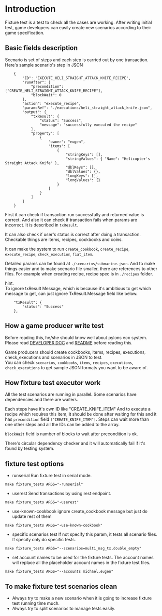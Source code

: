 # Introduction

Fixture test is a test to check all the cases are working.
After writing initial test, game developers can easily create new scenarios according to their game specification.

## Basic fields description

Scenario is set of steps and each step is carried out by one transaction.  
Here's sample scenario's step in JSON

```
    {
        "ID": "EXECUTE_HELI_STRAIGHT_ATTACK_KNIFE_RECIPE",        
        "runAfter": {
            "precondition": ["CREATE_HELI_STRAIGHT_ATTACK_KNIFE_RECIPE"],
            "blockWait": 0
        },
        "action": "execute_recipe",
        "paramsRef": "./executions/heli_straight_attack_knife.json",
        "output": {
            "txResult": {
                "status": "Success",
                "message": "successfully executed the recipe"
            },
            "property": [
                {
                    "owner": "eugen",
                    "items": [
                        {
                            "stringKeys": [],
                            "stringValues": { "Name": "Helicopter's Straight Attack Knife" },
                            "dblKeys": [],
                            "dblValues": {},
                            "longKeys": [],
                            "longValues": {}
                        }
                    ]
                }
            ]
        }
    }
```

First it can check if transaction run successfully and returned value is correct.
And also it can check if transaction fails when params are incorrect.
It is described in `txResult`.

It can also check if user's status is correct after doing a transaction.
Checkable things are items, recipes, cookbooks and coins.

It can make the system to run `create_cookbook`, `create_recipe`, `execute_recipe`, `check_execution`, `fiat_item`.

Detailed params can be found at `./scenarios/submarine.json`.
And to make things easier and to make scenario file smaller, there are references to other files.
For example when creating recipe, recipe spec is in `./recipes` folder.

hint.  
To ignore txResult Message, which is because it's ambitious to get which message to get, can just ignore TxResult.Message field like below.
```
    "txResult": {
        "status": "Success"
    },
```

## How a game producer write test 

Before reading this, he/she should know well about pylons eco system. Please read [DEVELOPER DOC](https://github.com/Pylons-tech/pylons/blob/master/DEVELOPER_DOC.md) and [README](https://github.com/Pylons-tech/pylons/blob/master/README.md) before reading this.

Game producers should create cookbooks, items, recipes, executions, check_executions and scenarios in JSON to test.  
You can check `scenarios`, `cookbooks`, `items`, `recipes`, `executions`, `check_executions` to get sample JSON formats you want to be aware of.

## How fixture test executor work

All the test scenarios are running in parallel. Some scenarios have dependencies and there are waiters.

Each steps have it's own ID like "CREATE_KNIFE_ITEM"
And to execute a recipe which requires this item, it should be done after waiting for this and it has `precondition` field `["CREATE_KNIFE_ITEM"]`.
Steps can wait more than one other steps and all the IDs can be added to the array.

`blockWait` field is number of blocks to wait after precondition is ok.

There's circular dependency checker and it will automatically fail if it's found by testing system.

## fixture test options

- runserial
Run fixture test in serial mode.
```
make fixture_tests ARGS="-runserial"
```

- userest
Send transactions by using rest endpoint.
```
make fixture_tests ARGS="-userest"
```

- use-known-cookbook
ignore create_cookbook message but just do update rest of them
```
make fixture_tests ARGS="-use-known-cookbook"
```
- specific scenarios test
If not specify this param, it tests all scenario files. If specify only do specific tests.
```
make fixture_tests ARGS="--scenarios=multi_msg_tx,double_empty"
```
- set account names to be used for the fixture tests.
The account names will replace all the placeholder account names in the fixture test files.
```
make fixture_tests ARGS="--accounts michael,eugen"
```

## To make fixture test scenarios clean

- Always try to make a new scenario when it is going to increase fixture test running time much.
- Always try to split scenarios to manage tests easily. 
